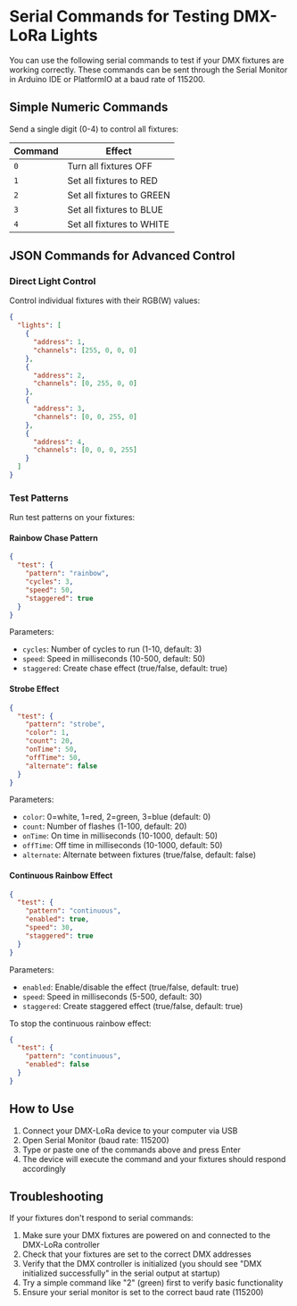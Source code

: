 # Serial Commands for Testing DMX-LoRa Lights

You can use the following serial commands to test if your DMX fixtures are working correctly. These commands can be sent through the Serial Monitor in Arduino IDE or PlatformIO at a baud rate of 115200.

## Simple Numeric Commands

Send a single digit (0-4) to control all fixtures:

| Command | Effect |
|---------|--------|
| `0` | Turn all fixtures OFF |
| `1` | Set all fixtures to RED |
| `2` | Set all fixtures to GREEN |
| `3` | Set all fixtures to BLUE |
| `4` | Set all fixtures to WHITE |

## JSON Commands for Advanced Control

### Direct Light Control

Control individual fixtures with their RGB(W) values:

```json
{
  "lights": [
    {
      "address": 1, 
      "channels": [255, 0, 0, 0]
    },
    {
      "address": 2,
      "channels": [0, 255, 0, 0]
    },
    {
      "address": 3,
      "channels": [0, 0, 255, 0]
    },
    {
      "address": 4,
      "channels": [0, 0, 0, 255]
    }
  ]
}
```

### Test Patterns

Run test patterns on your fixtures:

#### Rainbow Chase Pattern
```json
{
  "test": {
    "pattern": "rainbow",
    "cycles": 3,
    "speed": 50,
    "staggered": true
  }
}
```

Parameters:
- `cycles`: Number of cycles to run (1-10, default: 3)
- `speed`: Speed in milliseconds (10-500, default: 50)
- `staggered`: Create chase effect (true/false, default: true)

#### Strobe Effect
```json
{
  "test": {
    "pattern": "strobe",
    "color": 1,
    "count": 20,
    "onTime": 50,
    "offTime": 50,
    "alternate": false
  }
}
```

Parameters:
- `color`: 0=white, 1=red, 2=green, 3=blue (default: 0)
- `count`: Number of flashes (1-100, default: 20)
- `onTime`: On time in milliseconds (10-1000, default: 50)
- `offTime`: Off time in milliseconds (10-1000, default: 50)
- `alternate`: Alternate between fixtures (true/false, default: false)

#### Continuous Rainbow Effect
```json
{
  "test": {
    "pattern": "continuous",
    "enabled": true,
    "speed": 30,
    "staggered": true
  }
}
```

Parameters:
- `enabled`: Enable/disable the effect (true/false, default: true)
- `speed`: Speed in milliseconds (5-500, default: 30)
- `staggered`: Create staggered effect (true/false, default: true)

To stop the continuous rainbow effect:
```json
{
  "test": {
    "pattern": "continuous",
    "enabled": false
  }
}
```

## How to Use

1. Connect your DMX-LoRa device to your computer via USB
2. Open Serial Monitor (baud rate: 115200)
3. Type or paste one of the commands above and press Enter
4. The device will execute the command and your fixtures should respond accordingly

## Troubleshooting

If your fixtures don't respond to serial commands:

1. Make sure your DMX fixtures are powered on and connected to the DMX-LoRa controller
2. Check that your fixtures are set to the correct DMX addresses
3. Verify that the DMX controller is initialized (you should see "DMX initialized successfully" in the serial output at startup)
4. Try a simple command like "2" (green) first to verify basic functionality
5. Ensure your serial monitor is set to the correct baud rate (115200) 